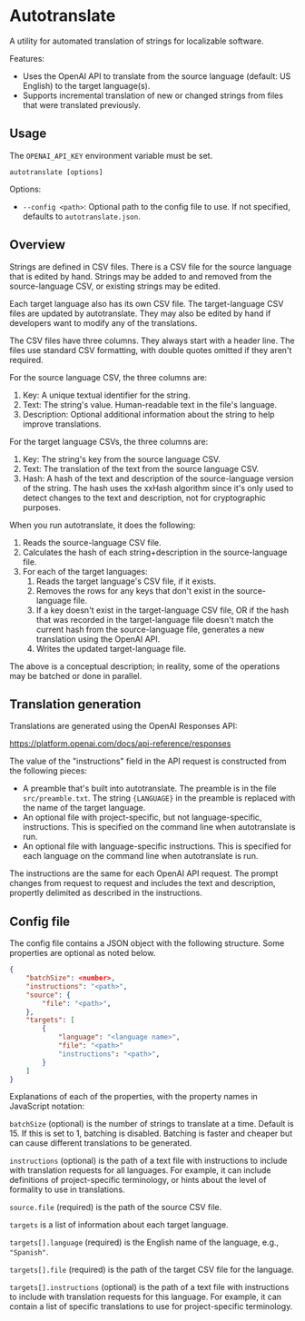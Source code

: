 # Autotranslate

A utility for automated translation of strings for localizable software.

Features:

- Uses the OpenAI API to translate from the source language (default: US English)
  to the target language(s).
- Supports incremental translation of new or changed strings from files that were
  translated previously.

## Usage

The `OPENAI_API_KEY` environment variable must be set.

```
autotranslate [options]
```

Options:

- `--config <path>`: Optional path to the config file to use. If not specified,
  defaults to `autotranslate.json`.

## Overview

Strings are defined in CSV files. There is a CSV file for the source language that
is edited by hand. Strings may be added to and removed from the source-language CSV,
or existing strings may be edited.

Each target language also has its own CSV file. The target-language CSV files are
updated by autotranslate. They may also be edited by hand if developers want to
modify any of the translations.

The CSV files have three columns. They always start with a header line. The files
use standard CSV formatting, with double quotes omitted if they aren't required.

For the source language CSV, the three columns are:

1. Key: A unique textual identifier for the string.
2. Text: The string's value. Human-readable text in the file's language.
3. Description: Optional additional information about the string to help improve
   translations.

For the target language CSVs, the three columns are:

1. Key: The string's key from the source language CSV.
2. Text: The translation of the text from the source language CSV.
3. Hash: A hash of the text and description of the source-language version of
   the string. The hash uses the xxHash algorithm since it's only used to detect
   changes to the text and description, not for cryptographic purposes.

When you run autotranslate, it does the following:

1. Reads the source-language CSV file.
2. Calculates the hash of each string+description in the source-language file.
3. For each of the target languages:
   1. Reads the target language's CSV file, if it exists.
   2. Removes the rows for any keys that don't exist in the source-language file.
   3. If a key doesn't exist in the target-language CSV file, OR if the hash that
      was recorded in the target-language file doesn't match the current hash from
      the source-language file, generates a new translation using the OpenAI API.
   4. Writes the updated target-language file.

The above is a conceptual description; in reality, some of the operations may be
batched or done in parallel.

## Translation generation

Translations are generated using the OpenAI Responses API:

https://platform.openai.com/docs/api-reference/responses

The value of the "instructions" field in the API request is constructed from the
following pieces:

- A preamble that's built into autotranslate. The preamble is in the file
  `src/preamble.txt`. The string `{LANGUAGE}` in the preamble is replaced with
  the name of the target language.
- An optional file with project-specific, but not language-specific, instructions.
  This is specified on the command line when autotranslate is run.
- An optional file with language-specific instructions. This is specified for each
  language on the command line when autotranslate is run.

The instructions are the same for each OpenAI API request. The prompt changes from
request to request and includes the text and description, propertly delimited as
described in the instructions.

## Config file

The config file contains a JSON object with the following structure. Some properties
are optional as noted below.

```json
{
    "batchSize": <number>,
    "instructions": "<path>",
    "source": {
        "file": "<path>",
    },
    "targets": [
        {
            "language": "<language name>",
            "file": "<path>"
            "instructions": "<path>",
        }
    ]
}
```

Explanations of each of the properties, with the property names in JavaScript
notation:

`batchSize` (optional) is the number of strings to translate at a time. Default
is 15. If this is set to 1, batching is disabled. Batching is faster and cheaper
but can cause different translations to be generated.

`instructions` (optional) is the path of a text file with instructions to include
with translation requests for all languages. For example, it can include
definitions of project-specific terminology, or hints about the level of
formality to use in translations.

`source.file` (required) is the path of the source CSV file.

`targets` is a list of information about each target language.

`targets[].language` (required) is the English name of the language, e.g.,
`"Spanish"`.

`targets[].file` (required) is the path of the target CSV file for the language.

`targets[].instructions` (optional) is the path of a text file with instructions
to include with translation requests for this language. For example, it can
contain a list of specific translations to use for project-specific terminology.
